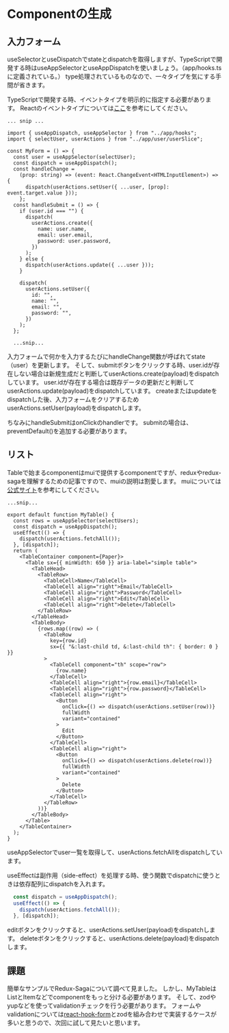 # Componentの生成

## 入力フォーム

useSelectorとuseDispatchでstateとdispatchを取得しますが、TypeScriptで開発する時はuseAppSelectorとuseAppDispatchを使いましょう。（app/hooks.tsに定義されている。）
type処理されているものなので、一々タイプを気にする手間が省きます。

TypeScriptで開発する時、イベントタイプを明示的に指定する必要があります。
Reactのイベントタイプについては[ここ](https://react-typescript-cheatsheet.netlify.app/docs/basic/getting-started/forms_and_events/)を参考にしてください。

```javascript:src/components/MyForm.tsx
... snip ...

import { useAppDispatch, useAppSelector } from "../app/hooks";
import { selectUser, userActions } from "../app/user/userSlice";

const MyForm = () => {
  const user = useAppSelector(selectUser);
  const dispatch = useAppDispatch();
  const handleChange =
    (prop: string) => (event: React.ChangeEvent<HTMLInputElement>) => {
      dispatch(userActions.setUser({ ...user, [prop]: event.target.value }));
    };
  const handleSubmit = () => {
    if (user.id === "") {
      dispatch(
        userActions.create({
          name: user.name,
          email: user.email,
          password: user.password,
        })
      );
    } else {
      dispatch(userActions.update({ ...user }));
    }

    dispatch(
      userActions.setUser({
        id: "",
        name: "",
        email: "",
        password: "",
      })
    );
  };

  ...snip...
```

入力フォームで何かを入力するたびにhandleChange関数が呼ばれてstate（user）を更新します。
そして、submitボタンをクリックする時、user.idが存在しない場合は新規生成だと判断してuserActions.create(payload)をdispatchしています。
user.idが存在する場合は既存データの更新だと判断してuserActions.update(payload)をdispatchしています。
createまたはupdateをdispatchした後、入力フォームをクリアするためuserActions.setUser(payload)をdispatchします。

ちなみにhandleSubmitはonClickのhandlerです。
submitの場合は、preventDefault()を追加する必要があります。

## リスト

Tableで始まるcomponentはmuiで提供するcomponentですが、reduxやredux-sagaを理解するための記事ですので、muiの説明は割愛します。
muiについては[公式サイト](https://mui.com/)を参考にしてください。

```javascript:src/components/MyTable.tsx
...snip...

export default function MyTable() {
  const rows = useAppSelector(selectUsers);
  const dispatch = useAppDispatch();
  useEffect(() => {
    dispatch(userActions.fetchAll());
  }, [dispatch]);
  return (
    <TableContainer component={Paper}>
      <Table sx={{ minWidth: 650 }} aria-label="simple table">
        <TableHead>
          <TableRow>
            <TableCell>Name</TableCell>
            <TableCell align="right">Email</TableCell>
            <TableCell align="right">Password</TableCell>
            <TableCell align="right">Edit</TableCell>
            <TableCell align="right">Delete</TableCell>
          </TableRow>
        </TableHead>
        <TableBody>
          {rows.map((row) => (
            <TableRow
              key={row.id}
              sx={{ "&:last-child td, &:last-child th": { border: 0 } }}
            >
              <TableCell component="th" scope="row">
                {row.name}
              </TableCell>
              <TableCell align="right">{row.email}</TableCell>
              <TableCell align="right">{row.password}</TableCell>
              <TableCell align="right">
                <Button
                  onClick={() => dispatch(userActions.setUser(row))}
                  fullWidth
                  variant="contained"
                >
                  Edit
                </Button>
              </TableCell>
              <TableCell align="right">
                <Button
                  onClick={() => dispatch(userActions.delete(row))}
                  fullWidth
                  variant="contained"
                >
                  Delete
                </Button>
              </TableCell>
            </TableRow>
          ))}
        </TableBody>
      </Table>
    </TableContainer>
  );
}
```

useAppSelectorでuser一覧を取得して、userActions.fetchAllをdispatchしています。

useEffectは副作用（side-effect）を処理する時、使う関数でdispatchに使うときは依存配列にdispatchを入れます。

```javascript
  const dispatch = useAppDispatch();
  useEffect(() => {
    dispatch(userActions.fetchAll());
  }, [dispatch]);
```

editボタンをクリックすると、userActions.setUser(payload)をdispatchします。
deleteボタンをクリックすると、userActions.delete(payload)をdispatchします。

## 課題

簡単なサンプルでRedux-Sagaについて調べて見ました。
しかし、MyTableはListとItemなどでcomponentをもっと分ける必要があります。
そして、zodやyupなどを使ってvalidationチェックを行う必要があります。
フォームやvalidationについては[react-hook-form](https://react-hook-form.com/)とzodを組み合わせで実装するケースが多いと思うので、次回に試して見たいと思います。
